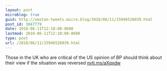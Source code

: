 ```yaml
---
layout: post
microblog: true
guid: http://vmstan-tweets.micro.blog/2010/06/11/15946526039.html
post_id: 3047779
date: 2010-06-11T12:10:08-0600
lastmod: 2010-06-11T12:10:08-0600
type: post
url: /2010/06/11/15946526039.html
---
```

Those in the UK who are critical of the US opinion of BP should think about their view if the situation was reversed [nyti.ms/aXqxdw](http://nyti.ms/aXqxdw)
